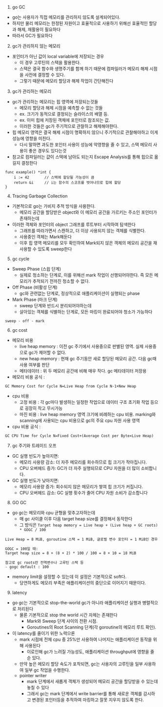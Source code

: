 1. go GC
- go는 사용자가 직접 메모리를 관리하지 않도록 설계되어있다.
- 하지만 물리 메모리는 한정된 자원이고 효율적으로 사용하기 위해선 효율적인 할당과 해제, 재활용이 필요하다
- 따라서 GC가 필요하다
2. gc가 관리하지 않는 메모리
- 포인터가 아닌 값이 local variable에 저장되는 경우
  - 이 경우 고루틴의 스택을 활용한다.
  - 스택은 결국 함수와 생명주기를 함께 하기 때문에 컴파일러가 메모리 해제 시점을 사전에 결정할 수 있다.
  - 그렇기 때문에 메모리 할당과 해제 작업이 간단해진다
3. gc가 관리하는 메모리
- gc가 관리하는 메모리는 힙 영역에 저장되는것들
  - 메모리 할당과 해제 시점을 예측할 수 없는 것들
  - ex. 크기가 동적으로 결정되는 슬라이스의 배열 등.
  - ex. 이미 힙에 저장된 객체에 포인터로 참조되는 값.
  - 이러한 것들은 gc가 주기적으로 관찰하고 해제해야한다.
- 힙 메모리 영역은 결국 해제 시점이 명확하지 않으니 주기적으로 관찰해야하고 이게 성능에 영향을 미친다.
  - 다시 말하면 과도한 포인터 사용이 성능에 악영향을 줄 수 있고, 스택 메모리 사용이 좋은 경우도 있다는것
- 참고로 컴파일러는 걊이 스택에 남아도 되는지 Escape Analysis를 통해 힙으로 옮길지 결정한다
```
func example() *int {
    i := 42       // 스택에 할당될 가능성이 큼
    return &i     // i는 함수의 스코프를 벗어나므로 힙에 할당
}
```
4. Tracing Garbage Collection
- 기본적으로 go는 가비지 추적 방식을 사용한다.
  - 메모리 공간을 할당받은 object와 이 메모리 공간을 가르키는 주소인 포인터가 존재하는데
- 이러한 객체와 포인터의 object 그래프를 루트부터 시작하여 탐색한다
  - 그래프를 따라가면서 스캔하고, 더 이상 사용되지 않는 객체를 식별한다.
  - 사용중인 객체는 Mark해둔다
  - 이후 힙 영역 메모리를 모두 확인하여 Mark되지 않은 객체의 메모리 공간을 재사용할 수 있도록 sweep한다

5. gc cycle
- Sweep Phase (스윕 단계)
  - 실제로 청소하는 단계로, 이를 위해선 mark 작업이 선행되어야한다. 즉 모든 메모리가 추적되기 전까진 청소할 수 없다.
- Off Phase (비활성 단계)
  - gc와 관련없는 단계로, 정상적으로 애플리케이션이 실행되는 phase
- Mark Phase (마크 단계)
  - sweep 단계와 반드시 분리되어야하는데
  - 살아있는 객체를 식별하는 단계로, 모든 마킹이 완료되어야 청소가 가능하다
```
sweep - off - mark
```
6. gc cost
- 메모리 비용
  - live heap memory : 이전 gc 주기에서 사용중으로 판별된 영역. 실제 사용중으로 gc가 제어할 수 없다.
  - new heap memory : 현재 gc 주기동안 새로 할당된 메모리 공간. 다음 gc때 사용 여부를 판단
  - 메타데이터 : 위 두 메모리 공간에 비해 매우 작다. gc 메타데이터 저장용
- 메모리 비용 공식 : 
```
GC Memory Cost for Cycle N=Live Heap from Cycle N-1+New Heap
```
- cpu 비용
  - 고정 비용 : 각 gc마다 발생하는 일정한 작업으로 데이터 구조 초기화 작업 등으로 굉장히 작고 무시가능
  - 마진 비용 : live heap memory 영역 크기에 비례하는 cpu 비용. marking와 scanning에 사용되는 cpu 비용으로 gc의 주요 cpu 자원 사용 영역
- cpu 비용 공식 : 
```
GC CPU Time for Cycle N=Fixed Cost+(Average Cost per Byte×Live Heap)
```

7. gc 주기와 트레이드 오프
- GC 실행 빈도가 높아지면:
  - 메모리 사용량 감소: 더 자주 메모리를 회수하므로 힙 크기가 작아집니다.
  - CPU 오버헤드 증가: GC가 더 자주 실행되므로 CPU 자원을 더 많이 소비합니다.
- GC 실행 빈도가 낮아지면:
  - 메모리 사용량 증가: 회수되지 않은 메모리가 쌓여 힙 크기가 커집니다.
  - CPU 오버헤드 감소: GC 실행 횟수가 줄어 CPU 자원 소비가 감소합니다

8. GO GC
- go gc는 메모리와 cpu 균형을 맞추고자하는데
  - 매 gc 사이클 이후 다음 target heap size를 결정해서 동작한다
  - 그 방식은 `Target heap memory = Live heap + (Live heap + GC roots) * GOGC / 100`
```
Live Heap = 8 MiB, goroutine 스택 = 1 MiB, 글로벌 변수 포인터 = 1 MiB인 경우

GOGC = 100일 때:
Target heap size = 8 + (8 + 2) * 100 / 100 = 8 + 10 = 18 MiB

참고로 gc roots란 전역변수나 고루틴 스택 등
- gogc default : 100
```
- memory limit을 설정할 수 있는데 이 설정은 기본적으로 soft다.
  - 당연하게도 메모리 부족은 애플리케이션의 중단으로 이어지기 때문이다.
 
9. latency
- go gc는 기본적으로 stop-the-world gc가 아니라 애플리케이션 실행과 병렬적으로 처리된다
  - 물론 기본적으로 stop the world 시간 자체는 존재한다
    - Mark와 Sweep 단계 사이의 전환 시점.
    - Goroutines의 Root Scanning 단계(각 goroutine의 메모리 루트 확인).
- 이 latency를 줄이기 위한 노력으론
  - mark 시점에 전체 cpu 중 25%만 사용하여 나머지는 애플리케이션 동작을 위해 사용된다
    - 이로인해 gc가 느려질 가능성도, 애플리케이션 throughput에 영향을 줄 순 있다.
  - 만약 높은 메모리 할당 속도가 포착되면, gc는 사용자의 고루틴을 일부 사용하여 일부 gc 작업을 수행한다.
  - pointer writer
    - mark 단계에서 새롭게 객체가 생성되어 메모리 공간을 할당받을 수 있는데 놓칠 수 있다
    - 그래서 gc는 mark 단계에서 write barrier를 통해 새로운 객체를 감시하고 변경된 포인터등을 추적하여 마킹하고 잘못 지우지 않도록 한다.
    
